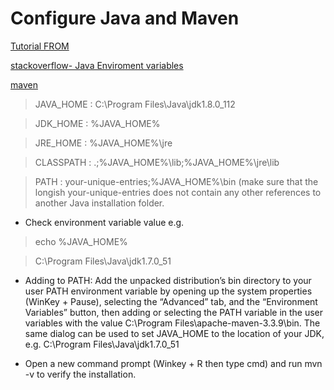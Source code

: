 # Configure Java and Maven
[Tutorial FROM](https://spring.io/guides/gs/maven/#scratch)<br>

[stackoverflow- Java Enviroment variables](http://stackoverflow.com/questions/1672281/environment-variables-for-java-installation)<br>

[maven](http://maven.apache.org/install.html) <br>

> JAVA_HOME : C:\Program Files\Java\jdk1.8.0_112 <br>

> JDK_HOME  : %JAVA_HOME%<br>

> JRE_HOME  : %JAVA_HOME%\jre<br>

> CLASSPATH : .;%JAVA_HOME%\lib;%JAVA_HOME%\jre\lib<br>

> PATH      : your-unique-entries;%JAVA_HOME%\bin (make sure that the longish your-unique-entries does not contain any other references to another Java installation folder.<br>

- Check environment variable value e.g.

> echo %JAVA_HOME%<br> 

> C:\Program Files\Java\jdk1.7.0_51<br>

- Adding to PATH: Add the unpacked distribution’s bin directory to your user PATH environment variable by opening up the system properties (WinKey + Pause), selecting the “Advanced” tab, and the “Environment Variables” button, then adding or selecting the PATH variable in the user variables with the value C:\Program Files\apache-maven-3.3.9\bin. The same dialog can be used to set JAVA_HOME to the location of your JDK, e.g. C:\Program Files\Java\jdk1.7.0_51

- Open a new command prompt (Winkey + R then type cmd) and run mvn -v to verify the installation.

